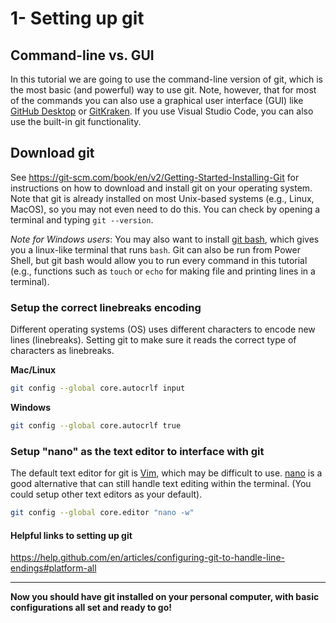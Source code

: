 # 1- Setting up git

## Command-line vs. GUI

In this tutorial we are going to use the command-line version of git, which is the most basic (and powerful) way to use git. Note, however, that for most of the commands you can also use a graphical user interface (GUI) like [GitHub Desktop](https://desktop.github.com/) or [GitKraken](https://www.gitkraken.com/). If you use Visual Studio Code, you can also use the built-in git functionality.

## Download git

See https://git-scm.com/book/en/v2/Getting-Started-Installing-Git for instructions on how to download and install git on your operating system. Note that git is already installed on most Unix-based systems (e.g., Linux, MacOS), so you may not even need to do this. You can check by opening a terminal and typing `git --version`.

_Note for Windows users_: You may also want to install [git bash](https://www.atlassian.com/git/tutorials/git-bash), which gives you a linux-like terminal that runs `bash`. Git can also be run from Power Shell, but git bash would allow you to run every command in this tutorial (e.g., functions such as `touch` or `echo` for making file and printing lines in a terminal).


### Setup the correct linebreaks encoding
Different operating systems (OS) uses different characters to encode new lines (linebreaks). Setting git to make sure it reads the correct type of characters as linebreaks.

**Mac/Linux**

```bash
git config --global core.autocrlf input
```


**Windows**

```bash
git config --global core.autocrlf true
```

### Setup "nano" as the text editor to interface with git
The default text editor for git is [Vim](https://eastmanreference.com/a-quick-start-guide-for-beginners-to-the-vim-text-editor), which may be difficult to use. [nano](https://www.howtogeek.com/howto/42980/the-beginners-guide-to-nano-the-linux-command-line-text-editor/) is a good alternative that can still handle text editing within the terminal. (You could setup other text editors as your default).

```bash
git config --global core.editor "nano -w"
```

#### Helpful links to setting up git
https://help.github.com/en/articles/configuring-git-to-handle-line-endings#platform-all

***
**Now you should have git installed on your personal computer, with basic configurations all set and ready to go!**

